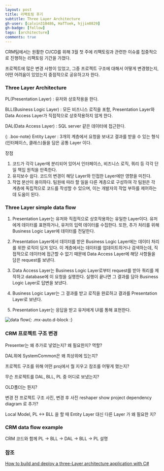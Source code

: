 ```yaml
---
layout: post
title: 리팩토링 후기
subtitle: Three Layer Architecture
gh-user: [calvin310486, HaTToek, hjjin0829]
gh-badge: [follow]
tags: [architecture]
comments: true
---
```


CRM팀에서는 원활한 CI/CD를 위해 3월 첫 주에 리팩토링과 관련한 이슈를 집중적으로 진행하는 리팩토링 기간을 가졌다.

프로젝트에 많은 변경 사항이 있었고, 그중 프로젝트 구조에 대해서 어떻게 변경했는지, 어떤 어려움이 있었는지 중점적으로 공유하고자 한다.

### Three Layer Architecture 

PL(Presentation Layer) : 유저와 상호작용을 한다. 

BLL(Business Logic Layer) : 모든 비즈니스 로직을 포함, Presentation Layer와 Data Access Layer가 직접적으로 상호작용하지 않게 한다.

DAL(Data Access Layer) : SQL server 같은 데이터에 접근한다.

{: .box-note}
Entity Layer : 3개의 계층에서 요청을 보내고 결과를 받을 수 있는 형식(인터페이스, 클래스)들을 담은 공통 Layer 이다.

장점

1. 코드가 각각 Layer에 분리되어 있어서 인터페이스, 비즈니스 로직, 쿼리 등 각각 단일 책임 원칙을 만족한다.
2. 유지보수 쉽다. 코드의 변경이 해당 Layer와 인접한 Layer에만 영향을 미친다.
3. 작업 분산이 용이하다. 팀원에 따라 할 일을 다른 계층으로 구성하여 각 팀원은 각 계층에 독립적으로 코드를 작성할 수 있으며, 
이는 개발자의 작업 부하를 제어하는 ​​데 도움이 된다.

### Three Layer simple data flow

1. Presentation Layer는 유저와 직접적으로 상호작용하는 유일한 Layer이다. 유저에게 데이터를 표현하거나, 
유저의 입력 데이터를 수집한다. 또한, 추가 처리를 위해 Business Logic Layer에 데이터를 전달한다.

2. Presentation Layer에서 데이터를 받은 Business Logic Layer에는 데이터 처리를 위한 로직이 담겨 있다.
이 계층에서는 데이터를 업데이트하거나 검색하는데, 직접적으로 데이터에 접근할 수 없기 때문에 Data Access Layer에 해당 사항들을 담은 request를 보낸다.

3. Data Access Layer는 Business Logic Layer로부터 request를 받아 쿼리를 제작하고 database에 이 요청을 실행한다. 
실행이 끝나면 그 결과를 담아 Business Logic Layer로 답변을 보낸다.

4. Business Logic Layer는 그 결과를 받고 로직을 완료하고 결과를 Presentation Layer로 보낸다.

5. Presentation Layer는 응답을 받고 유저에게 UI를 통해 표현한다.

![data flow](https://media.enlabsoftware.com/wp-content/uploads/2021/05/12224620/3Layer.jpg){: .mx-auto.d-block :}

### CRM 프로젝트 구조 변경

Presenter는 왜 추가로 넣었는지? 왜 필요한지? 역할?

DAL위에 SystemCommon은 왜 최상위에 있는지?

프로젝트 구조를 위해 어떤 proj에서 뭘 지우고 참조를 어떻게 했는지?

무슨 프로젝트를 DAL, BLL, PL 중 어디로 보냈는지?

OLD폴더는 뭔지?

변경 전 프로젝트 구조 사진, 변경 후 사진 reshaper show project dependency diagram 로 추가?

Local Model, PL <-> BLL 을 할 때 Entity Layer 대신 다른 Layer 가 왜 필요한 지?

### CRM data flow example

CRM 코드와 함께 PL -> BLL -> DAL -> BLL -> PL 설명

### 참조

[How to build and deploy a three-Layer architecture application with C#](https://enlabsoftware.com/development/how-to-build-and-deploy-a-three-Layer-architecture-application-with-c-sharp-net-in-practice.html)